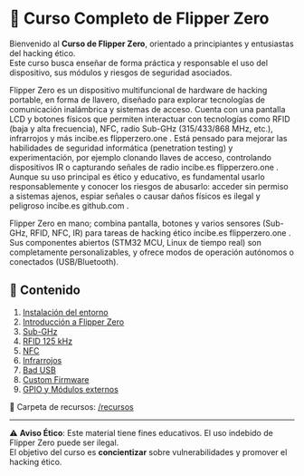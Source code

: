 # 📡 Curso Completo de Flipper Zero

Bienvenido al **Curso de Flipper Zero**, orientado a principiantes y entusiastas del hacking ético.  
Este curso busca enseñar de forma práctica y responsable el uso del dispositivo, sus módulos y riesgos de seguridad asociados.

Flipper Zero es un dispositivo multifuncional de hardware de hacking portable, en forma de llavero, diseñado para explorar tecnologías de comunicación inalámbrica y sistemas de acceso. Cuenta con una pantalla LCD y botones físicos que permiten interactuar con tecnologías como RFID (baja y alta frecuencia), NFC, radio Sub-GHz (315/433/868 MHz, etc.), infrarrojos y más
incibe.es
flipperzero.one
. Está pensado para mejorar las habilidades de seguridad informática (penetration testing) y experimentación, por ejemplo clonando llaves de acceso, controlando dispositivos IR o capturando señales de radio
incibe.es
flipperzero.one
. Aunque su uso principal es ético y educativo, es fundamental usarlo responsablemente y conocer los riesgos de abusarlo: acceder sin permiso a sistemas ajenos, espiar señales o causar daños físicos es ilegal y peligroso
incibe.es
github.com
.



Flipper Zero en mano; combina pantalla, botones y varios sensores (Sub-GHz, RFID, NFC, IR) para tareas de hacking ético
incibe.es
flipperzero.one
. Sus componentes abiertos (STM32 MCU, Linux de tiempo real) son completamente personalizables, y ofrece modos de operación autónomos o conectados (USB/Bluetooth).

## 📂 Contenido

1. [Instalación del entorno](01_instalacion_entorno.md)
2. [Introducción a Flipper Zero](02_introduccion_flipper.md)
3. [Sub-GHz](03_subghz.md)
4. [RFID 125 kHz](04_rfid.md)
5. [NFC](05_nfc.md)
6. [Infrarrojos](06_infrarrojos.md)
7. [Bad USB](07_badusb.md)
8. [Custom Firmware](08_custom_firmware.md)
9. [GPIO y Módulos externos](09_gpio_modulos.md)

📁 Carpeta de recursos: [/recursos](recursos/)

---

⚠️ **Aviso Ético**: Este material tiene fines educativos. El uso indebido de Flipper Zero puede ser ilegal.  
El objetivo del curso es **concientizar** sobre vulnerabilidades y promover el hacking ético.
